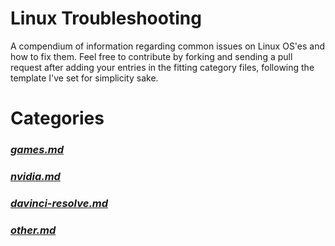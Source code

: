 # Linux Troubleshooting
A compendium of information regarding common issues on Linux OS'es and how to fix them. Feel free to contribute by forking and sending a pull request after adding your entries in the fitting category files, following the template I've set for simplicity sake.

# Categories
### *[games.md](https://github.com/psygreg/linux-troubleshooting/blob/main/games.md)*
### *[nvidia.md](https://github.com/psygreg/linux-troubleshooting/blob/main/nvidia.md)*
### *[davinci-resolve.md](https://github.com/psygreg/linux-troubleshooting/blob/main/davinci-resolve.md)*
### *[other.md](https://github.com/psygreg/linux-troubleshooting/blob/main/other.md)*
